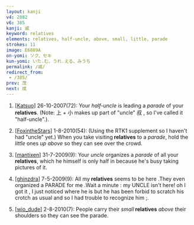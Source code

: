 ```yaml
---
layout: kanji
v4: 2882
v6: 385
kanji: 戚
keyword: relatives
elements: relatives, half-uncle, above, small, little, parade
strokes: 11
image: E6889A
on-yomi: ソク、セキ
kun-yomi: いた.む、うれ.える、みうち
permalink: /戚/
redirect_from:
 - /385/
prev: 茂
next: 成
---
```


1) [<a href="http://kanji.koohii.com/profile/Katsuo">Katsuo</a>] 26-10-2007(72): Your <em>half-uncle</em> is leading a <em>parade</em> of your<strong> relatives</strong>. (Note: 上 + 小 makes up part of &quot;uncle&quot; 叔 , so I&#039;ve called it &quot;half-uncle&quot;.).

2) [<a href="http://kanji.koohii.com/profile/FoxintheStars">FoxintheStars</a>] 1-8-2010(54): (Using the RTK1 supplement so I haven&#039;t had &quot;uncle&quot; yet.) When you take visiting<strong> relatives</strong> to a <em>parade</em>, hold the <em>little</em> ones <em>up above</em> so they can see over the crowd.

3) [<a href="http://kanji.koohii.com/profile/mantixen">mantixen</a>] 31-7-2009(9): Your <em>uncle</em> organizes a <em>parade</em> of all your<strong> relatives</strong>, which he himself is only half in because he&#039;s busy taking pictures of it.

4) [<a href="http://kanji.koohii.com/profile/ghinzdra">ghinzdra</a>] 7-5-2009(9): All my<strong> relatives</strong> seems to be here .They even organized a PARADE for me .Wait a minute : my UNCLE isn&#039;t here! oh I got it , I just noticed where he is but he has been forbid to scratch his crotch as usual and so I had trouble to recognize him ;.

5) [<a href="http://kanji.koohii.com/profile/wio_dude">wio_dude</a>] 2-8-2010(7): People carry their <em>small</em><strong> relatives</strong> <em>above</em> their shoulders so they can see the parade.

